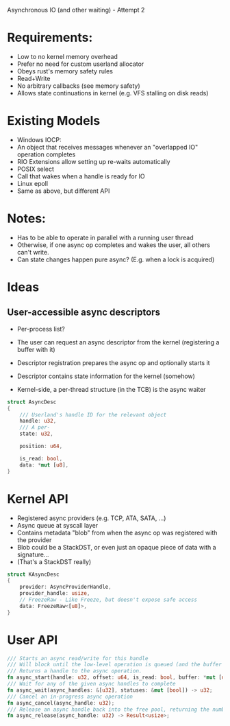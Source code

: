 
Asynchronous IO (and other waiting) - Attempt 2


Requirements:
===

- Low to no kernel memory overhead
- Prefer no need for custom userland allocator
- Obeys rust's memory safety rules
- Read+Write
- No arbitrary callbacks (see memory safety)
- Allows state continuations in kernel (e.g. VFS stalling on disk reads)


Existing Models
===

- Windows IOCP:
 - An object that receives messages whenever an "overlapped IO" operation completes
 - RIO Extensions allow setting up re-waits automatically
- POSIX select
 - Call that wakes when a handle is ready for IO
- Linux epoll
 - Same as above, but different API


Notes:
===

 - Has to be able to operate in parallel with a running user thread
 - Otherwise, if one async op completes and wakes the user, all others can't write.
 - Can state changes happen pure async? (E.g. when a lock is acquired)


Ideas
===

User-accessible async descriptors
---

- Per-process list?
- The user can request an async descriptor from the kernel (registering a buffer with it)
- Descriptor registration prepares the async op and optionally starts it
- Descriptor contains state information for the kernel (somehow)

- Kernel-side, a per-thread structure (in the TCB) is the async waiter


```rust
struct AsyncDesc
{
	/// Userland's handle ID for the relevant object
	handle: u32,
	/// A per-
	state: u32,

	position: u64,

	is_read: bool,
	data: *mut [u8],
}
```

Kernel API
===
- Registered async providers (e.g. TCP, ATA, SATA, ...)
- Async queue at syscall layer
 - Contains metadata "blob" from when the async op was registered with the provider
 - Blob could be a StackDST, or even just an opaque piece of data with a signature...
  - (That's a StackDST really)

```rust
struct KAsyncDesc
{
	provider: AsyncProviderHandle,
	provider_handle: usize,
	// FreezeRaw - Like Freeze, but doesn't expose safe access
	data: FreezeRaw<[u8]>,
}
```

User API
===

```rust
/// Starts an async read/write for this handle
/// Will block until the low-level operation is queued (and the buffer is "locked").
/// Returns a handle to the async operation.
fn async_start(handle: u32, offset: u64, is_read: bool, buffer: *mut [u8]) -> u32;
/// Wait for any of the given async handles to complete
fn async_wait(async_handles: &[u32], statuses: &mut [bool]) -> u32;
/// Cancel an in-progress async operation
fn async_cancel(async_handle: u32);
/// Release an async handle back into the free pool, returning the number of bytes processed in its lifetime
fn async_release(async_handle: u32) -> Result<usize>;
```

